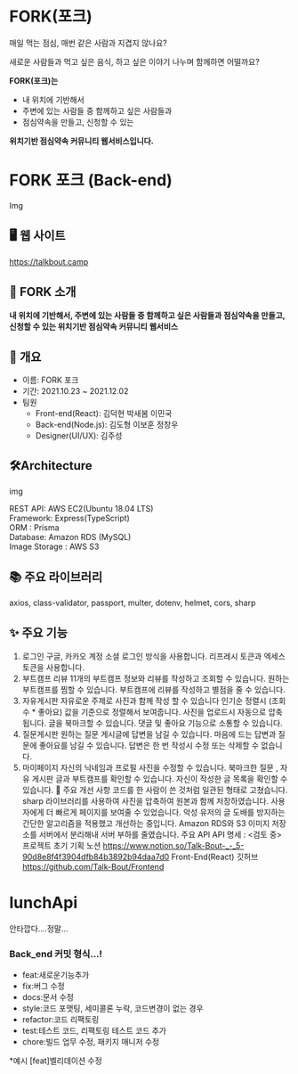 # FORK(포크)
매일 먹는 점심, 매번 같은 사람과 지겹지 않나요?

새로운 사람들과 먹고 싶은 음식, 하고 싶은 이야기 나누며 함께하면 어떨까요?

**FORK(포크)는**

- 내 위치에 기반해서
- 주변에 있는 사람들 중 함께하고 싶은 사람들과
- 점심약속을 만들고, 신청할 수 있는

**위치기반 점심약속 커뮤니티 웹서비스입니다.**

# FORK 포크 (Back-end)
Img

## 🖥 웹 사이트
https://talkbout.camp   
## 👾 FORK 소개

**내 위치에 기반해서,
주변에 있는 사람들 중 함께하고 싶은 사람들과 
점심약속을 만들고, 신청할 수 있는
위치기반 점심약속 커뮤니티 웹서비스**
   
## 📌 개요
* 이름: FORK 포크   
* 기간: 2021.10.23 ~ 2021.12.02   
* 팀원   
  * Front-end(React): 김덕현 박새봄 이민국   
  * Back-end(Node.js): 김도형 이보훈 정창우   
  * Designer(UI/UX): 김주성   
## 🛠Architecture   
img   

REST API: AWS EC2(Ubuntu 18.04 LTS)   
Framework: Express(TypeScript)   
ORM : Prisma   
Database: Amazon RDS (MySQL)   
Image Storage : AWS S3
## 📚 주요 라이브러리
axios, class-validator, passport, multer, dotenv, helmet, cors, sharp

## ✨ 주요 기능
1. 로그인
구글, 카카오 계정 소셜 로그인 방식을 사용합니다.
리프레시 토큰과 엑세스 토큰을 사용합니다.
2. 부트캠프 리뷰
11개의 부트캠프 정보와 리뷰를 작성하고 조회할 수 있습니다.
원하는 부트캠프를 찜할 수 있습니다.
부트캠프에 리뷰를 작성하고 별점을 줄 수 있습니다.
3. 자유게시판
자유로운 주제로 사진과 함께 작성 할 수 있습니다
인기순 정렬시 (조회수 * 좋아요) 값을 기준으로 정렬해서 보여줍니다.
사진을 업로드시 자동으로 압축됩니다.
글을 북마크할 수 있습니다.
댓글 및 좋아요 기능으로 소통할 수 있습니다.
4. 질문게시판
원하는 질문 게시글에 답변을 남길 수 있습니다.
마음에 드는 답변과 질문에 좋아요를 남길 수 있습니다.
답변은 한 번 작성시 수정 또는 삭제할 수 없습니다.
5. 마이페이지
자신의 닉네임과 프로필 사진을 수정할 수 있습니다.
북마크한 질문 , 자유 게시판 글과 부트캠프를 확인할 수 있습니다.
자신이 작성한 글 목록을 확인할 수 있습니다.
🔨 주요 개선 사항
코드를 한 사람이 쓴 것처럼 일관된 형태로 고쳤습니다.
sharp 라이브러리를 사용하여 사진을 압축하여 원본과 함께 저장하였습니다. 사용자에게 더 빠르게 페이지를 보여줄 수 있었습니다.
악성 유저의 글 도배를 방지하는 간단한 알고리즘을 적용했고 개선하는 중입니다.
Amazon RDS와 S3 이미지 저장소를 서버에서 분리해내 서버 부하를 줄였습니다.
주요 API
API 명세 : <검토 중>
프로젝트 초기 기획 노션
https://www.notion.so/Talk-Bout-_-_5-90d8e8f4f3904dfb84b3892b94daa7d0
Front-End(React) 깃허브
https://github.com/Talk-Bout/Frontend















# lunchApi


안타깝다....정말...



### Back_end 커밋 형식...!
* feat:새로운기능추가 
* fix:버그 수정 
* docs:문서 수정 
* style:코드 포맷팅, 세미콜론 누락, 코드변경이 없는 경우 
* refactor:코드 리팩토링 
* test:테스트 코드, 리팩토링 테스트 코드 추가 
* chore:빌드 업무 수정, 패키지 매니저 수정

*예시 [feat]벨리데이션 수정
